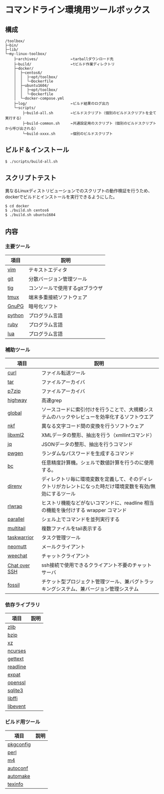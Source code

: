 コマンドライン環境用ツールボックス
==================================

構成
----

```
/toolbox/
├─bin/
├─lib/
└─my-linux-toolbox/
    ├─archives/               ←tarballダウンロード先
    ├─build/                  ←tビルド作業ディレクトリ
    ├─docker/
    │  ├─centos6/
    │  │  ├─opt/toolbox/
    │  │  └─Dockerfile
    │  ├─ubuntu1604/
    │  │  ├─opt/toolbox/
    │  │  └─Dockerfile
    │  └─docker-compose.yml
    ├─log/                    ←ビルド結果のログ出力
    └─scripts/
        ├─build-all.sh        ←ビルドスクリプト（個別のビルドスクリプトを全て実行する）
        ├─build-common.sh     ←共通設定用のスクリプト（個別のビルドスクリプトから呼び出される）
        └─build-xxxx.sh       ←個別のビルドスクリプト

```


ビルド＆インストール
--------------------

```sh
$ ./scripts/build-all.sh
```


スクリプトテスト
----------------

異なるLinuxディストリビューションでのスクリプトの動作検証を行うため、
dockerでビルドとインストールを実行できるようにした。

```sh
$ cd docker
$ ./build.sh centos6
$ ./build.sh ubuntu1604
```


内容
----

### 主要ツール

項目                                      | 説明
------------------------------------------|------
[vim](https://www.vim.org/)               | テキストエディタ
[git](https://git-scm.com/)               | 分散バージョン管理ツール
[tig](https://jonas.github.io/tig/)       | コンソールで使用するgitブラウザ
[tmux](https://github.com/tmux/tmux/wiki) | 端末多重接続ソフトウェア
[GnuPG](https://gnupg.org/index.html)     | 暗号化ソフト
[python](https://www.python.org/)         | プログラム言語
[ruby](https://www.ruby-lang.org/)        | プログラム言語
[lua](http://www.lua.org/)                | プログラム言語

### 補助ツール

 項目                                               | 説明
----------------------------------------------------|------
[curl](https://curl.haxx.se/)                       | ファイル転送ツール
[tar](https://www.gnu.org/software/tar/)            | ファイルアーカイバ
[p7zip](https://sourceforge.net/projects/p7zip/)    | ファイルアーカイバ
[highway](https://github.com/tkengo/highway/)       | 高速grep
[global](https://www.gnu.org/software/global/)      | ソースコードに索引付けを行うことで、大規模システムのハックやレビューを効率化するソフトウエア
[nkf](https://ja.osdn.net/projects/nkf/)            | 異なる文字コード間の変換を行うソフトウェア
[libxml2](http://xmlsoft.org/)                      | XMLデータの整形、抽出を行う（xmllintコマンド）
[jq](https://stedolan.github.io/jq/)                | JSONデータの整形、抽出を行うコマンド
[pwgen](https://sourceforge.net/projects/pwgen/)    | ランダムなパスワードを生成するコマンド
[bc](https://www.gnu.org/software/bc/)              | 任意精度計算機。シェルで数値計算を行うのに使用する。
[direnv](https://direnv.net/)                       | ディレクトリ毎に環境変数を定義して、そのディレクトリがカレントになった時だけ環境変数を有効/無効にするツール
[rlwrap](https://github.com/hanslub42/rlwrap/)      | ヒストリ機能などがないコマンドに、readline 相当の機能を後付けする wrapper コマンド
[parallel](https://www.gnu.org/software/parallel/)  | シェル上でコマンドを並列実行する
[multitail](https://www.vanheusden.com/multitail/)  | 複数ファイルをtail表示する
[taskwarrior](https://taskwarrior.org/)             | タスク管理ツール
[neomutt](https://neomutt.org/)                     | メールクライアント
[weechat](https://weechat.org/)                     | チャットクライアント
[Chat over SSH](https://github.com/shazow/ssh-chat) | ssh接続で使用できるクライアント不要のチャットサーバ
[fossil](https://www.fossil-scm.org/)               | チケット型プロジェクト管理ツール、兼バグトラッキングシステム、兼バージョン管理システム

### 依存ライブラリ

 項目                                              | 説明
---------------------------------------------------|------
[zlib](http://www.zlib.net/)                       | 
[bzip](https://bzip2.sourceforge.io/)              | 
[xz](https://tukaani.org/xz/)                      | 
[ncurses](https://www.gnu.org/software/ncurses/)   | 
[gettext](https://www.gnu.org/software/gettext/)   | 
[readline](https://www.gnu.org/software/readline/) | 
[expat](https://sourceforge.net/projects/expat/)   | 
[openssl](https://www.openssl.org/)                | 
[sqlite3](https://www.sqlite.org/)                 | 
[libffi](https://sourceware.org/libffi/)           | 
[libevent](http://libevent.org/)                   | 

### ビルド用ツール

 項目                                                              | 説明
-------------------------------------------------------------------|------
[pkgconfig](https://www.freedesktop.org/wiki/Software/pkg-config/) | 
[perl](https://www.cpan.org/src/README.html)                       | 
[m4](https://www.gnu.org/software/m4/)                             | 
[autoconf](https://www.gnu.org/software/autoconf/)                 | 
[automake](https://www.gnu.org/software/automake/)                 | 
[texinfo](https://www.gnu.org/software/textifo/)                   | 
